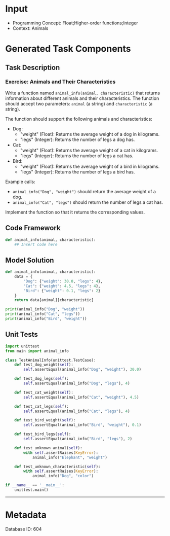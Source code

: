 # Input
- Programming Concept: Float;Higher-order functions;Integer
- Context: Animals

# Generated Task Components
## Task Description
### Exercise: Animals and Their Characteristics

Write a function named `animal_info(animal, characteristic)` that returns information about different animals and their characteristics. The function should accept two parameters: `animal` (a string) and `characteristic` (a string). 

The function should support the following animals and characteristics:

- Dog:
  - "weight" (Float): Returns the average weight of a dog in kilograms.
  - "legs" (Integer): Returns the number of legs a dog has.
- Cat:
  - "weight" (Float): Returns the average weight of a cat in kilograms.
  - "legs" (Integer): Returns the number of legs a cat has.
- Bird:
  - "weight" (Float): Returns the average weight of a bird in kilograms.
  - "legs" (Integer): Returns the number of legs a bird has.

Example calls:
- `animal_info("Dog", "weight")` should return the average weight of a dog.
- `animal_info("Cat", "legs")` should return the number of legs a cat has.

Implement the function so that it returns the corresponding values.

## Code Framework
```python
def animal_info(animal, characteristic):
    ## Insert code here
```

## Model Solution
```python
def animal_info(animal, characteristic):
    data = {
        "Dog": {"weight": 30.0, "legs": 4},
        "Cat": {"weight": 4.5, "legs": 4},
        "Bird": {"weight": 0.1, "legs": 2}
    }
    return data[animal][characteristic]

print(animal_info("Dog", "weight"))
print(animal_info("Cat", "legs"))
print(animal_info("Bird", "weight"))
```

## Unit Tests
```python
import unittest
from main import animal_info

class TestAnimalInfo(unittest.TestCase):
    def test_dog_weight(self):
        self.assertEqual(animal_info("Dog", "weight"), 30.0)

    def test_dog_legs(self):
        self.assertEqual(animal_info("Dog", "legs"), 4)

    def test_cat_weight(self):
        self.assertEqual(animal_info("Cat", "weight"), 4.5)

    def test_cat_legs(self):
        self.assertEqual(animal_info("Cat", "legs"), 4)

    def test_bird_weight(self):
        self.assertEqual(animal_info("Bird", "weight"), 0.1)

    def test_bird_legs(self):
        self.assertEqual(animal_info("Bird", "legs"), 2)

    def test_unknown_animal(self):
        with self.assertRaises(KeyError):
            animal_info("Elephant", "weight")

    def test_unknown_characteristic(self):
        with self.assertRaises(KeyError):
            animal_info("Dog", "color")

if __name__ == '__main__':
    unittest.main()
```
___
# Metadata
Database ID: 604
